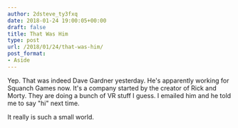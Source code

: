 ```yaml
---
author: 2dsteve_ty3fxq
date: 2018-01-24 19:00:05+00:00
draft: false
title: That Was Him
type: post
url: /2018/01/24/that-was-him/
post_format:
- Aside
---
```


Yep. That was indeed Dave Gardner yesterday. He's apparently working for Squanch Games now. It's a company started by the creator of Rick and Morty. They are doing a bunch of VR stuff I guess. I emailed him and he told me to say "hi" next time.

It really is such a small world.
